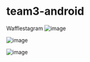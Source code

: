 # team3-android
Wafflestagram
![image](https://github.com/kwish2/team3-android/assets/80894406/49214a2d-0b65-4736-82a8-5bfff7f2350e)

![image](https://github.com/kwish2/team3-android/assets/80894406/f70a30fe-e7b9-45e3-aa6f-b9d5d26d9183)

![image](https://github.com/kwish2/team3-android/assets/80894406/9d4bce59-dc30-4aa3-a975-66a682852d3b)
